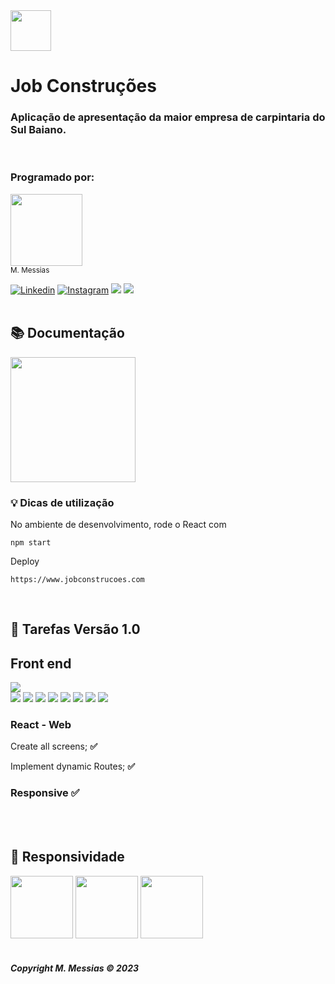 
<div>
<img src="https://user-images.githubusercontent.com/78608382/229302904-47a96519-7073-48a8-85c7-f82c4e616ce0.png" height=65>
</div>

# Job Construções

### Aplicação de apresentação da maior empresa de carpintaria do Sul Baiano.

<br/>

### Programado por:

<img src="https://avatars.githubusercontent.com/u/78608382?s=400&u=d5e5ae4607ca9a1589bbf68dd8d0ecac5d9e6945&v=4" width=115><br><sub>M. Messias</sub>
<br/>
<div>
 <a href="https://www.linkedin.com/in/mmessiasdev/" target="_blank" rel="noopener"><img src="https://img.shields.io/badge/linkedin-20232A?style=for-the-badge&logo=linkedin" alt="Linkedin"></a>
  <a href="https://www.linkedin.com/in/mmessiasdev/" target="_blank" rel="noopener"><img src="https://img.shields.io/badge/Instagram-20232A?style=for-the-badge&logo=instagram" alt="Instagram"></a>
  <a href="http://api.whatsapp.com/send?phone=5577991057040" target="_blank"><img src="https://img.shields.io/badge/WhatsApp-20232A?style=for-the-badge&logo=whatsapp"></a>
  <a href="https://www.youtube.com/channel/UCHSrdW4QVmr-CjVW3KP2FAw" target="_blank"><img src="https://img.shields.io/badge/YouTube-20232A?style=for-the-badge&logo=youtube"></a>
</div>

<br/>

## 📚 Documentação

<div>
  <img src="https://user-images.githubusercontent.com/78608382/229303108-394913f2-a5fe-4af8-81a1-3be82081de1e.gif" height=200>
</div>


### 💡 Dicas de utilização

No ambiente de desenvolvimento, rode o React com

```
npm start
```

Deploy
```
https://www.jobconstrucoes.com
```


<br/>

## 📝 Tarefas Versão 1.0

## Front end
<div>
<img src="https://img.shields.io/badge/React-20232A?style=flat-square&logo=flutter&color=blue&logoColor=white"> 
<BR/>
<img src="https://img.shields.io/badge/MVC-20232A?style=flat-square&logo=mvc&color=blue"> 
<img src="https://img.shields.io/badge/javaScript-20232A?style=flat-square&color=blue"> 
<img src="https://img.shields.io/badge/Styled Components-20232A?style=flat-square&color=blue"> 
<img src="https://img.shields.io/badge/TypeScript-20232A?style=flat-square&color=blue"> 
<img src="https://img.shields.io/badge/Css-20232A?style=flat-square&color=blue"> 
<img src="https://img.shields.io/badge/React Router Dom-20232A?style=flat-square&color=blue"> 
<img src="https://img.shields.io/badge/Slide-20232A?style=flat-square&color=blue"> 
<img src="https://img.shields.io/badge/Netlify-20232A?style=flat-square&color=blue"> 
<div/>


### React - Web

Create all screens; **✅**

Implement dynamic Routes; **✅**


### Responsive ✅

<br/>

<br/>

## 📲 Responsividade
<img src="https://user-images.githubusercontent.com/78608382/229303161-76663e13-69c7-4f0f-ab0e-29e9d4540b51.png" height=100>
<img src="https://user-images.githubusercontent.com/78608382/229303170-e54d69de-62f4-48ba-b6ef-09c9f69336f2.png" height=100>
<img src="https://user-images.githubusercontent.com/78608382/229303174-66baf180-c314-40e0-900c-061b206cbfed.png" height=100>

<br/> 
<br/>

###### **Copyright M. Messias © 2023**
